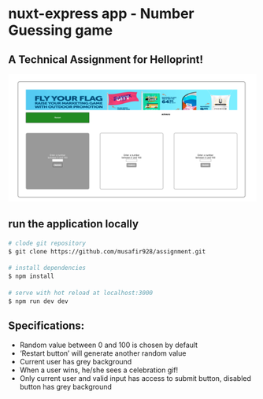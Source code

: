 # nuxt-express app - Number Guessing game
## A Technical Assignment for Helloprint!

![alt appimage](https://github.com/musafir928/assignment/blob/master/app-shortcut.png?raw=true)

## run the application locally

```bash
# clode git repository
$ git clone https://github.com/musafir928/assignment.git

# install dependencies
$ npm install

# serve with hot reload at localhost:3000
$ npm run dev dev

```

## Specifications:
* Random value between 0 and 100 is chosen by default
* ‘Restart button’ will generate another random value
* Current user has grey background
* When a user wins, he/she sees a celebration gif!
* Only current user and valid input has access to submit button, disabled button has grey background
